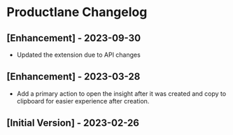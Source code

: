 # Productlane Changelog

## [Enhancement] - 2023-09-30

- Updated the extension due to API changes

## [Enhancement] - 2023-03-28

- Add a primary action to open the insight after it was created and copy to clipboard for easier experience after creation.

## [Initial Version] - 2023-02-26